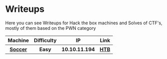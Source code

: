# Writeups

Here you can see Writeups for Hack the box machines and Solves of CTF's, mostly of them based on the PWN category 

<table>
  <tr>
    <th>Machine</th>
    <th>Difficulty</th>
    <th>IP</th>
    <th>Link</th>
  </tr>
  <tr>
    <th><a href="https://github.com/Wanasgheo/Writeups/tree/main/HackTheBox/Easy/Soccer" target="_BLANK">Soccer</a></th>
    <th>Easy</th>
    <th>10.10.11.194</th>
    <th><a href="https://app.hackthebox.com/machines/519" target="_BLANK"> HTB</th>
  </tr>
</table>
